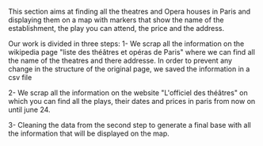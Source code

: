 This section aims at finding all the theatres and Opera houses in Paris and displaying them on a map with markers that show the name of the establishment, the play you can attend, the price and the address. 

Our work is divided in three steps:
1- We scrap all the information on the wikipedia page "liste des théâtres et opéras de Paris" where we can find all the name of the theatres and there addresse. In order to prevent any change in the structure of the original page, we saved the information in a csv file

2- We scrap all the information on the website "L'officiel des théâtres" on which you can find all the plays, their dates and prices in paris from now on until june 24. 

3- Cleaning the data from the second step to generate a final base with all the information that will be displayed on the map.